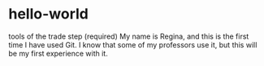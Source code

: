 # hello-world
tools of the trade step (required)
My name is Regina, and this is the first time I have used Git. I know that some of my professors use it, but this will be my first experience with it.
